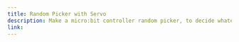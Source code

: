 ```yaml
---
title: Random Picker with Servo
description: Make a micro:bit controller random picker, to decide whatever you want!  Who'll take the next penalty?  Who's turn is it to dance?
link: 
---
```

